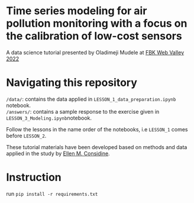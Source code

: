 # Time series modeling for air pollution monitoring with a focus on the calibration of low-cost sensors

A data science tutorial presented by Oladimeji Mudele at [FBK Web Valley 2022](https://webvalley.fbk.eu/)

# Navigating this repository
`/data/`: contains the data applied in `LESSON_1_data_preparation.ipynb` notebook. <br>
`/answers/`: contains a sample response to the exercise given in `LESSON_3_Modeling.ipynb`notebook.

Follow the lessons in the name order of the notebooks, i.e `LESSON_1` comes before `LESSON_2`.

These tutorial materials have been developed based on methods and data applied in the study by [Ellen M. Considine](https://www.sciencedirect.com/science/article/pii/S0269749120365222).

# Instruction
run `pip install -r requirements.txt`

